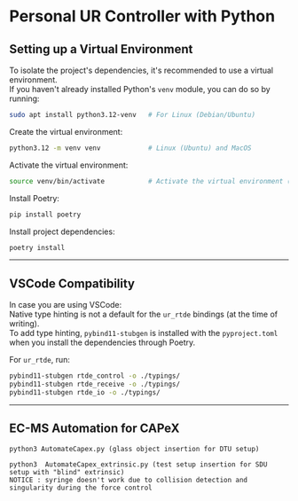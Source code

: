 # Personal UR Controller with Python

## Setting up a Virtual Environment

To isolate the project's dependencies, it's recommended to use a virtual environment.  
If you haven't already installed Python's `venv` module, you can do so by running:

```bash
sudo apt install python3.12-venv   # For Linux (Debian/Ubuntu)
```

Create the virtual environment:

```bash
python3.12 -m venv venv            # Linux (Ubuntu) and MacOS
```

Activate the virtual environment:

```bash
source venv/bin/activate           # Activate the virtual environment (Linux/MacOS)
```

Install Poetry:

```bash
pip install poetry
```

Install project dependencies:

```bash
poetry install
```

---

## VSCode Compatibility

In case you are using VSCode:  
Native type hinting is not a default for the `ur_rtde` bindings (at the time of writing).  
To add type hinting, `pybind11-stubgen` is installed with the `pyproject.toml` when you install the dependencies through Poetry.

For `ur_rtde`, run:

```bash
pybind11-stubgen rtde_control -o ./typings/
pybind11-stubgen rtde_receive -o ./typings/
pybind11-stubgen rtde_io -o ./typings/
```

---

## EC-MS Automation for CAPeX
```
python3 AutomateCapex.py (glass object insertion for DTU setup)

python3  AutomateCapex_extrinsic.py (test setup insertion for SDU setup with "blind" extrinsic)
NOTICE : syringe doesn't work due to collision detection and singularity during the force control
```